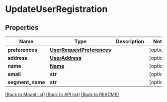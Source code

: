 # UpdateUserRegistration

## Properties
Name | Type | Description | Notes
------------ | ------------- | ------------- | -------------
**preferences** | [**UserRequestPreferences**](UserRequestPreferences.md) |  | [optional] 
**address** | [**UserAddress**](UserAddress.md) |  | [optional] 
**name** | [**Name**](Name.md) |  | [optional] 
**email** | **str** |  | [optional] 
**segment_name** | **str** |  | [optional] 

[[Back to Model list]](../README.md#documentation-for-models) [[Back to API list]](../README.md#documentation-for-api-endpoints) [[Back to README]](../README.md)


